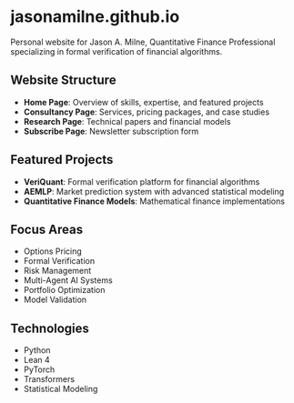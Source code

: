 # jasonamilne.github.io

Personal website for Jason A. Milne, Quantitative Finance Professional specializing in formal verification of financial algorithms.

## Website Structure

- **Home Page**: Overview of skills, expertise, and featured projects
- **Consultancy Page**: Services, pricing packages, and case studies
- **Research Page**: Technical papers and financial models
- **Subscribe Page**: Newsletter subscription form

## Featured Projects

- **VeriQuant**: Formal verification platform for financial algorithms
- **AEMLP**: Market prediction system with advanced statistical modeling
- **Quantitative Finance Models**: Mathematical finance implementations

## Focus Areas

- Options Pricing
- Formal Verification
- Risk Management
- Multi-Agent AI Systems
- Portfolio Optimization
- Model Validation

## Technologies

- Python
- Lean 4
- PyTorch
- Transformers
- Statistical Modeling
